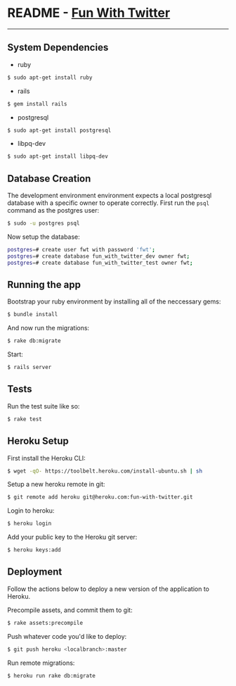 # README - [Fun With Twitter](http://fun-with-twitter.herokuapp.com/)


----------------------

## System Dependencies

* ruby
```sh
$ sudo apt-get install ruby
```

* rails
```sh
$ gem install rails
```

* postgresql
```sh
$ sudo apt-get install postgresql
```

* libpq-dev
```sh
$ sudo apt-get install libpq-dev
```

## Database Creation

The development environment environment expects a local postgresql database with a specific owner to operate correctly.  First run the `psql` command as the postgres user:
```sh
$ sudo -u postgres psql
```

Now setup the database:
```sh
postgres=# create user fwt with password 'fwt';
postgres=# create database fun_with_twitter_dev owner fwt;
postgres=# create database fun_with_twitter_test owner fwt;

```

## Running the app
Bootstrap your ruby environment by installing all of the neccessary gems:
```sh
$ bundle install
```

And now run the migrations:
```sh
$ rake db:migrate
```

Start:
```sh
$ rails server
```

## Tests
Run the test suite like so:
```sh
$ rake test
```

## Heroku Setup

First install the Heroku CLI:
```sh
$ wget -qO- https://toolbelt.heroku.com/install-ubuntu.sh | sh
```

Setup a new heroku remote in git:
```sh
$ git remote add heroku git@heroku.com:fun-with-twitter.git
```

Login to heroku:
```sh
$ heroku login
```

Add your public key to the Heroku git server:
```sh
$ heroku keys:add
```

## Deployment

Follow the actions below to deploy a new version of the application to Heroku.

Precompile assets, and commit them to git:
```sh
$ rake assets:precompile
```

Push whatever code you'd like to deploy:
```sh
$ git push heroku <localbranch>:master
```

Run remote migrations:
```sh
$ heroku run rake db:migrate
```
